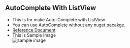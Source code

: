 ## AutoComplete With ListView

* This is for make Auto-Complete with ListView.
* You can use AutoComplete without any nuget pacakge.
* [Reference Document](https://www.c-sharpcorner.com/blogs/autocomplete-textfield-with-suggestion-dropdown-in-xamairn-forms)
* This is Sample Image   
![sample image](https://user-images.githubusercontent.com/108170898/197427817-dcf9b937-1089-4f54-a514-7d8d647b081b.png)
